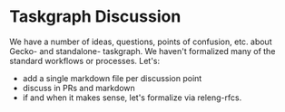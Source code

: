 # Taskgraph Discussion

We have a number of ideas, questions, points of confusion, etc. about Gecko- and standalone- taskgraph. We haven't formalized many of the standard workflows or processes. Let's:

- add a single markdown file per discussion point
- discuss in PRs and markdown
- if and when it makes sense, let's formalize via releng-rfcs.
